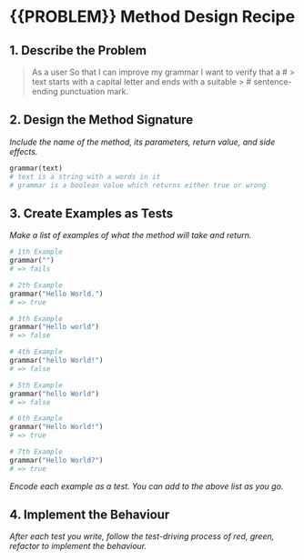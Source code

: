 # {{PROBLEM}} Method Design Recipe
## 1. Describe the Problem
 > As a user So that I can improve my grammar I want to verify that a # > text starts with a capital letter and ends with a suitable > # 
 > sentence-ending punctuation mark.

## 2. Design the Method Signature
_Include the name of the method, its parameters, return value, and side effects._
```ruby
grammar(text)
# text is a string with a words in it
# grammar is a boolean value which returns either true or wrong

```
## 3. Create Examples as Tests
_Make a list of examples of what the method will take and return._
```ruby
# 1th Example
grammar("")
# => fails

# 2th Example
grammar("Hello World.")
# => true

# 3th Example
grammar("Hello world")
# => false

# 4th Example
grammar("hello World!")
# => false

# 5th Example
grammar("hello World")
# => false

# 6th Example
grammar("Hello World!")
# => true

# 7th Example
grammar("Hello World?")
# => true

```
_Encode each example as a test. You can add to the above list as you go._
## 4. Implement the Behaviour
_After each test you write, follow the test-driving process of red, green, refactor to implement the behaviour._